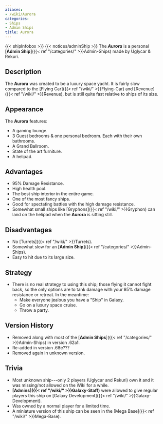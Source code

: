 ```yaml
---
aliases:
- /wiki/Aurora
categories:
- Ships
- Admin Ships
title: Aurora
---
```


{{< shipInfobox >}} {{< notices/adminShip >}} The **_Aurora_** is a personal [**Admin Ship**]({{< ref "/categories/" >}}Admin-Ships) made by Uglycar & Rekuri.

## Description

The **Aurora** was created to be a luxury space yacht. It is fairly slow compared to the [Flying Car]({{< ref "/wiki/" >}}Flying-Car) and [Revenue]({{< ref "/wiki/" >}}Revenue), but is still quite fast relative to ships of its size.

## Appearance

The **Aurora** features:

- A gaming lounge.
- 3 Guest bedrooms & one personal bedroom. Each with their own bathrooms.
- A Grand Ballroom.
- State of the art furniture.
- A helipad.

## Advantages

- 95% Damage Resistance.
- High health pool.
- <s>The best ship interior in the entire game.</s>
- One of the most fancy ships.
- Good for spectating battles with the high damage resistance.
- Somewhat small ships like [Gryphons]({{< ref "/wiki/" >}}Gryphon) can land on the helipad when the **Aurora** is sitting still.

## Disadvantages

- No [Turrets]({{< ref "/wiki/" >}}Turrets).
- Somewhat slow for an [**Admin Ship**]({{< ref "/categories/" >}}Admin-Ships).
- Easy to hit due to its large size.

## Strategy

- There is no real strategy to using this ship; those flying it cannot fight back, so the only options are to tank damage with your 95% damage resistance or retreat. In the meantime:
  - Make everyone jealous you have a "Ship" in Galaxy.
  - Go on a luxury space cruise.
  - Throw a party.

## Version History 

- Removed along with most of the [**Admin Ships**]({{< ref "/categories/" >}}Admin-Ships) in version .62a1.
- Re-added in version .68e???
- Removed again in unknown version.

## Trivia

- Most unknown ship---only 2 players (Uglycar and Rekuri) own it and it was missing/not allowed on the Wiki for a while.
- **[Admins]({{< ref "/wiki/" >}}Galaxy-Staff)** were allowed to give regular players this ship on [Galaxy Development]({{< ref "/wiki/" >}}Galaxy-Development).
- Was owned by a normal player for a limited time.
- A miniature version of this ship can be seen in the [Mega Base]({{< ref "/wiki/" >}}Mega-Base).